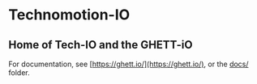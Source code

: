 # Technomotion-IO

## Home of Tech-IO and the GHETT-iO

For documentation, see [https://ghett.io/](https://ghett.io/), or the
[docs/](docs/) folder.

